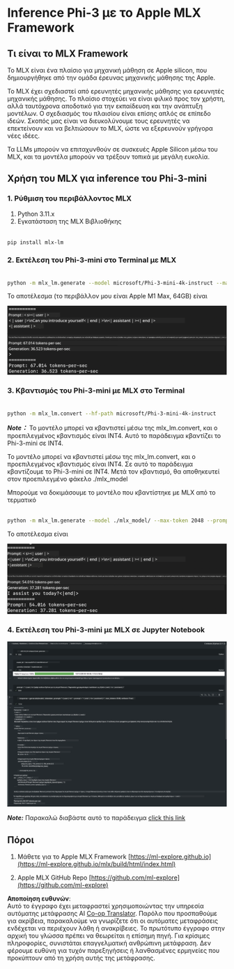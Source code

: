 <!--
CO_OP_TRANSLATOR_METADATA:
{
  "original_hash": "dcb656f3d206fc4968e236deec5d4384",
  "translation_date": "2025-05-09T22:31:43+00:00",
  "source_file": "md/03.FineTuning/03.Inference/MLX_Inference.md",
  "language_code": "el"
}
-->
# **Inference Phi-3 με το Apple MLX Framework**

## **Τι είναι το MLX Framework**

Το MLX είναι ένα πλαίσιο για μηχανική μάθηση σε Apple silicon, που δημιουργήθηκε από την ομάδα έρευνας μηχανικής μάθησης της Apple.

Το MLX έχει σχεδιαστεί από ερευνητές μηχανικής μάθησης για ερευνητές μηχανικής μάθησης. Το πλαίσιο στοχεύει να είναι φιλικό προς τον χρήστη, αλλά ταυτόχρονα αποδοτικό για την εκπαίδευση και την ανάπτυξη μοντέλων. Ο σχεδιασμός του πλαισίου είναι επίσης απλός σε επίπεδο ιδεών. Σκοπός μας είναι να διευκολύνουμε τους ερευνητές να επεκτείνουν και να βελτιώσουν το MLX, ώστε να εξερευνούν γρήγορα νέες ιδέες.

Τα LLMs μπορούν να επιταχυνθούν σε συσκευές Apple Silicon μέσω του MLX, και τα μοντέλα μπορούν να τρέξουν τοπικά με μεγάλη ευκολία.

## **Χρήση του MLX για inference του Phi-3-mini**

### **1. Ρύθμιση του περιβάλλοντος MLX**

1. Python 3.11.x  
2. Εγκατάσταση της MLX Βιβλιοθήκης


```bash

pip install mlx-lm

```

### **2. Εκτέλεση του Phi-3-mini στο Terminal με MLX**


```bash

python -m mlx_lm.generate --model microsoft/Phi-3-mini-4k-instruct --max-token 2048 --prompt  "<|user|>\nCan you introduce yourself<|end|>\n<|assistant|>"

```

Το αποτέλεσμα (το περιβάλλον μου είναι Apple M1 Max, 64GB) είναι

![Terminal](../../../../../translated_images/01.0d0f100b646a4e4c4f1cd36c1a05727cd27f1e696ed642c06cf6e2c9bbf425a4.el.png)

### **3. Κβαντισμός του Phi-3-mini με MLX στο Terminal**


```bash

python -m mlx_lm.convert --hf-path microsoft/Phi-3-mini-4k-instruct

```

***Note：*** Το μοντέλο μπορεί να κβαντιστεί μέσω της mlx_lm.convert, και ο προεπιλεγμένος κβαντισμός είναι INT4. Αυτό το παράδειγμα κβαντίζει το Phi-3-mini σε INT4.

Το μοντέλο μπορεί να κβαντιστεί μέσω της mlx_lm.convert, και ο προεπιλεγμένος κβαντισμός είναι INT4. Σε αυτό το παράδειγμα κβαντίζουμε το Phi-3-mini σε INT4. Μετά τον κβαντισμό, θα αποθηκευτεί στον προεπιλεγμένο φάκελο ./mlx_model

Μπορούμε να δοκιμάσουμε το μοντέλο που κβαντίστηκε με MLX από το τερματικό


```bash

python -m mlx_lm.generate --model ./mlx_model/ --max-token 2048 --prompt  "<|user|>\nCan you introduce yourself<|end|>\n<|assistant|>"

```

Το αποτέλεσμα είναι

![INT4](../../../../../translated_images/02.04e0be1f18a90a58ad47e0c9d9084ac94d0f1a8c02fa707d04dd2dfc7e9117c6.el.png)


### **4. Εκτέλεση του Phi-3-mini με MLX σε Jupyter Notebook**


![Notebook](../../../../../translated_images/03.0cf0092fe143357656bb5a7bc6427c41d8528d772d38a82d0b2693e2a3eeb16e.el.png)

***Note:*** Παρακαλώ διαβάστε αυτό το παράδειγμα [click this link](../../../../../code/03.Inference/MLX/MLX_DEMO.ipynb)


## **Πόροι**

1. Μάθετε για το Apple MLX Framework [https://ml-explore.github.io](https://ml-explore.github.io/mlx/build/html/index.html)

2. Apple MLX GitHub Repo [https://github.com/ml-explore](https://github.com/ml-explore)

**Αποποίηση ευθυνών**:  
Αυτό το έγγραφο έχει μεταφραστεί χρησιμοποιώντας την υπηρεσία αυτόματης μετάφρασης AI [Co-op Translator](https://github.com/Azure/co-op-translator). Παρόλο που προσπαθούμε για ακρίβεια, παρακαλούμε να γνωρίζετε ότι οι αυτόματες μεταφράσεις ενδέχεται να περιέχουν λάθη ή ανακρίβειες. Το πρωτότυπο έγγραφο στην αρχική του γλώσσα πρέπει να θεωρείται η επίσημη πηγή. Για κρίσιμες πληροφορίες, συνιστάται επαγγελματική ανθρώπινη μετάφραση. Δεν φέρουμε ευθύνη για τυχόν παρεξηγήσεις ή λανθασμένες ερμηνείες που προκύπτουν από τη χρήση αυτής της μετάφρασης.